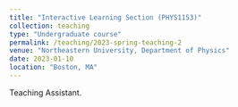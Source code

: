 ```yaml
---
title: "Interactive Learning Section (PHYS1153)"
collection: teaching
type: "Undergraduate course"
permalink: /teaching/2023-spring-teaching-2
venue: "Northeastern University, Department of Physics"
date: 2023-01-10
location: "Boston, MA"
---
```


Teaching Assistant.
